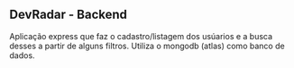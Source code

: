 ## DevRadar - Backend

Aplicação express que faz o cadastro/listagem dos usúarios e a busca desses a partir de alguns filtros. Utiliza o mongodb (atlas) como banco de dados.
